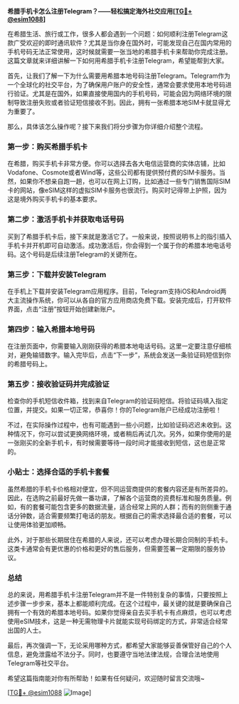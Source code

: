 **希腊手机卡怎么注册Telegram？——轻松搞定海外社交应用[[TG💪+ @esim1088](https://t.me/s/esim1088)]**

在希腊生活、旅行或工作，很多人都会遇到一个问题：如何顺利注册Telegram这款广受欢迎的即时通讯软件？尤其是当你身在国外时，可能发现自己在国内常用的手机号码无法正常使用，这时候就需要一张当地的希腊手机卡来帮助你完成注册。这篇文章就来详细讲解一下如何用希腊手机卡注册Telegram，希望能帮到大家。

首先，让我们了解一下为什么需要用希腊本地号码注册Telegram。Telegram作为一个全球化的社交平台，为了确保用户账户的安全性，通常会要求使用本地号码进行验证。尤其是在国外，如果直接使用国内的手机号码，可能会因为网络环境的限制导致注册失败或者验证短信接收不到。因此，拥有一张希腊本地SIM卡就显得尤为重要了。

那么，具体该怎么操作呢？接下来我们将分步骤为你详细介绍整个流程。

### 第一步：购买希腊手机卡

在希腊，购买手机卡非常方便。你可以选择去各大电信运营商的实体店铺，比如Vodafone、Cosmote或者Wind等，这些公司都有提供预付费的SIM卡服务。当然，如果你不想亲自跑一趟，也可以在网上订购，比如通过一些专门销售国际SIM卡的网站，像eSIM这样的虚拟SIM卡服务也很流行。购买时记得带上护照，因为这是境外购买手机卡的基本要求。

### 第二步：激活手机卡并获取电话号码

买到了希腊手机卡后，接下来就是激活它了。一般来说，按照说明书上的指引插入手机卡并开机即可自动激活。成功激活后，你会得到一个属于你的希腊本地电话号码。这个号码是后续注册Telegram的关键所在。

### 第三步：下载并安装Telegram

在手机上下载并安装Telegram应用程序。目前，Telegram支持iOS和Android两大主流操作系统，你可以从各自的官方应用商店免费下载。安装完成后，打开软件界面，点击“注册”按钮开始创建新账户。

### 第四步：输入希腊本地号码

在注册页面中，你需要输入刚刚获得的希腊本地电话号码。这里一定要注意仔细核对，避免输错数字。输入完毕后，点击“下一步”，系统会发送一条验证码短信到你的希腊号码上。

### 第五步：接收验证码并完成验证

检查你的手机短信收件箱，找到来自Telegram的验证码短信。将验证码填入指定位置，并提交。如果一切正常，恭喜你！你的Telegram账户已经成功注册啦！

不过，在实际操作过程中，也有可能遇到一些小问题，比如验证码迟迟未收到。这种情况下，你可以尝试更换网络环境，或者稍后再试几次。另外，如果你使用的是一张刚买的全新手机卡，有时候需要等待一段时间才能接收到短信，这也是正常的。

### 小贴士：选择合适的手机卡套餐

虽然希腊的手机卡价格相对便宜，但不同运营商提供的套餐内容还是有所差异的。因此，在选购之前最好先做一番功课，了解各个运营商的资费标准和服务质量。例如，有的套餐可能包含更多的数据流量，适合经常上网的人群；而有的则侧重于通话分钟数，适合需要频繁打电话的朋友。根据自己的需求选择最合适的套餐，可以让使用体验更加顺畅。

此外，对于那些长期居住在希腊的人来说，还可以考虑办理长期合同制的手机卡。这类卡通常会有更优惠的价格和更好的售后服务，但需要签署一定期限的服务协议。

### 总结

总的来说，用希腊手机卡注册Telegram并不是一件特别复杂的事情，只要按照上述步骤一步步来，基本上都能顺利完成。在这个过程中，最关键的就是要确保自己拥有一个有效的希腊本地号码。如果你觉得亲自去买手机卡有点麻烦，也可以考虑使用eSIM技术，这是一种无需物理卡片就能实现号码绑定的方式，非常适合经常出国的人士。

最后，再次强调一下，无论采用哪种方式，都希望大家能够妥善保管好自己的个人信息，避免泄露给不法分子。同时，也要遵守当地法律法规，合理合法地使用Telegram等社交平台。

希望这篇指南能对你有所帮助！如果有任何疑问，欢迎随时留言交流哦~ 

[[TG💪+ @esim1088](https://t.me/s/esim1088) ![Image](https://i.postimg.cc/4NQfJmqS/Snipaste-2025-05-13-00-14-12.png)]